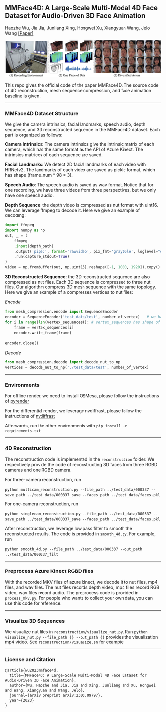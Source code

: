 ## MMFace4D: A Large-Scale Multi-Modal 4D Face Dataset for Audio-Driven 3D Face Animation

Haozhe Wu, Jia Jia, Junliang Xing, Hongwei Xu, Xiangyuan Wang, Jelo Wang
[[Paper]](https://arxiv.org/abs/2303.09797)


![plot](./images/demo.png)

This repo gives the official code of the paper MMFace4D. The source code of 4D reconstruction, mesh sequence compression, and face animation baseline is given.

------
### MMFace4D Dataset Structure

We give the camera intrinsics, facial landmarks, speech audio, depth sequence, and 3D reconstructed sequence in the MMFace4D dataset. Each part is organized as follows:

**Camera Intrinsics**: The camera intrinsics give the intrinsic matrix of each camera, which has the same format as the API of Azure Kinect. The intrinsics matrices of each sequence are saved.

**Facial Landmarks**: We detect 2D facial landmarks of each video with HRNetv2. The landmarks of each video are saved as pickle format, which has shape (frame_num * 98 * 3).

**Speech Audio**: The speech audio is saved as wav format. Notice that for one recording, we have three videos from three perspectives, but we only have one speech audio.

**Depth Sequence**: the depth video is compressed as nut format with uint16. We can leverage ffmpeg to decode it. Here we give an example of decoding:

```python
import ffmpeg
import numpy as np
out, _ = (
    ffmpeg
    .input(depth_path)
    .output('pipe:', format='rawvideo', pix_fmt='gray16le', loglevel="quiet")
    .run(capture_stdout=True)
)
video = np.frombuffer(out, np.uint16).reshape([-1, 1080, 1920]).copy()
```


**3D Reconstructed Sequence**: the 3D reconstructed sequence are also compressed as nut files. Each 3D sequence is compressed to three nut files. Our algorithm compress 3D mesh sequence with the same topology. Here we give an example of a compresses vertices to nut files:

*Encode*
```python
from mesh_compression.encode import SequenceEncoder
encoder = SequenceEncoder('test_data/test', number_of_vertex)   # we have three video files, test_data/test_{0, 1, 2}.nut
for i in range(len(vertex_sequences)): # vertex_sequences has shape of frame_num * num_vertex * 3
    frame = vertex_sequences[i]
    encoder.write_frame(frame)

encoder.close()
```

*Decode*
```python
from mesh_compression.decode import decode_nut_to_np
vertices = decode_nut_to_np('./test_data/test', number_of_vertex)
```

------
### Environments

For offline render, we need to install OSMesa, please follow the instructions of [pyrender](https://pyrender.readthedocs.io/en/latest/install/index.html)

For the differential render, we leverage nvdiffrast, please follow the instructions of [nvdiffrast](https://github.com/NVlabs/nvdiffrast)

Afterwards, run the other environments with 
`pip install -r requirements.txt`

------
### 4D Reconstruction

The reconstruction code is implemented in the `reconstruction` folder. We respectively provide the code of reconstructing 3D faces from three RGBD cameras and one RGBD camera.

For three-camera reconstruction, run

`python multicam_reconstruction.py --file_path ../test_data/000337 --save_path ../test_data/000337_save --faces_path ../test_data/faces.pkl`

For one-camera reconstruction, run

`
python singlecam_reconstruction.py --file_path ../test_data/000337 --save_path ../test_data/000337_save --faces_path ../test_data/faces.pkl
`

After reconstruction, we leverage low pass filter to smooth the reconstructed results. The code is provided in `smooth_4d.py`. For example, run

`
python smooth_4d.py --file_path ../test_data/000337 --out_path ../test_data/000337_filt
`


------
### Preprocess Azure Kinect RGBD files
With the recorded MKV files of azure kinect, we decode it to nut files, mp4 files, and wav files. The nut files records depth video, mp4 files record RGB video, wav files record audio.
The preprocess code is provided in `process_mkv.py`. 
For people who wants to collect your own data, you can use this code for reference.

------
### Visualize 3D Sequences
We visualize nut files in `reconstruction/visualize_nut.py`. Run `python visualize_nut.py --file_path {} --out_path {}` provides the visualization mp4 video. See `reconstruction/visualize.sh` for example.

------
### License and Citation
```
@article{wu2023mmface4d,
  title={MMFace4D: A Large-Scale Multi-Modal 4D Face Dataset for Audio-Driven 3D Face Animation},
  author={Wu, Haozhe and Jia, Jia and Xing, Junliang and Xu, Hongwei and Wang, Xiangyuan and Wang, Jelo},
  journal={arXiv preprint arXiv:2303.09797},
  year={2023}
}
```